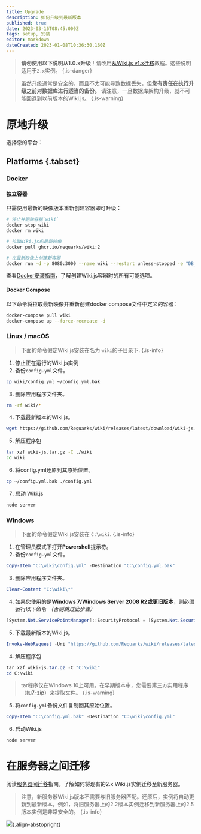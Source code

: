 ```yaml
---
title: Upgrade
description: 如何升级到最新版本
published: true
date: 2023-03-16T08:45:000Z
tags: setup, 安装
editor: markdown
dateCreated: 2023-01-08T10:36:30.160Z
---
```


> **请勿使用以下说明从1.0.x升级**！请改用[从Wiki.js v1.x迁移](/install/migrate)教程。这些说明适用于`2.x`实例。
{.is-danger}

> 虽然升级通常是安全的，而且不太可能导致数据丢失，但**您有责任在执行升级之前对数据库进行适当的备份。** 请注意，一旦数据库架构升级，就不可能回退到以前版本的Wiki.js。
{.is-warning}

# 原地升级

选择您的平台：

## Platforms {.tabset}

### Docker <i class="mdi mdi-docker"></i>

#### 独立容器

只需使用最新的映像版本重新创建容器即可升级：

```bash
# 停止并删除容器`wiki`
docker stop wiki
docker rm wiki

# 拉取Wiki.js的最新映像
docker pull ghcr.io/requarks/wiki:2

# 在最新映像上创建新容器
docker run -d -p 8080:3000 --name wiki --restart unless-stopped -e "DB_TYPE=mysql" -e "DB_HOST=db" -e "DB_PORT=3306" -e "DB_USER=wikijs" -e "DB_PASS=wikijsrocks" -e "DB_NAME=wiki" ghcr.io/requarks/wiki:2
```

查看[Docker安装指南](/install/docker)，了解创建Wiki.js容器时的所有可能选项。

#### Docker Compose

以下命令将拉取最新映像并重新创建docker compose文件中定义的容器：

```bash
docker-compose pull wiki
docker-compose up --force-recreate -d
```

### Linux / macOS <i class="mdi mdi-ubuntu"></i>

> 下面的命令假定Wiki.js安装在名为 `wiki`的子目录下.
{.is-info}

1) 停止正在运行的Wiki.js实例
2) 备份`config.yml`文件。
  ```bash
  cp wiki/config.yml ~/config.yml.bak
  ```
3) 删除应用程序文件夹。
  ```bash
  rm -rf wiki/*
  ```
4) 下载最新版本的Wiki.js。
  ```bash
  wget https://github.com/Requarks/wiki/releases/latest/download/wiki-js.tar.gz
  ```
5) 解压程序包
  ```bash
  tar xzf wiki-js.tar.gz -C ./wiki
  cd wiki
  ```
6) 将config.yml还原到其原始位置。
  ```bash
  cp ~/config.yml.bak ./config.yml
  ```
7) 启动 Wiki.js
  ```bash
  node server
  ```

### Windows <i class="mdi mdi-microsoft-windows"></i>

> 下面的命令假定Wiki.js安装在 `C:\wiki`.
{.is-info}

1. 在管理员模式下打开**Powershell**提示符。
1. 备份`config.yml`文件。
  ```powershell
  Copy-Item "C:\wiki\config.yml" -Destination "C:\config.yml.bak"
  ```
3. 删除应用程序文件夹。
  ```powershell
  Clear-Content "C:\wiki\*"
  ```
4. 如果您使用的是**Windows 7/Windows Server 2008 R2或更旧版本**，则必须运行以下命令 *（否则跳过此步骤）*
  ```powershell
  [System.Net.ServicePointManager]::SecurityProtocol = [System.Net.SecurityProtocolType]::Tls12
  ```
5. 下载最新版本的Wiki.js。
  ```powershell
  Invoke-WebRequest -Uri "https://github.com/Requarks/wiki/releases/latest/download/wiki-js-windows.tar.gz" -OutFile "wiki-js.tar.gz"
  ```

4. 解压程序包
  ```powershell
  tar xzf wiki-js.tar.gz -C "C:\wiki"
  cd C:\wiki
  ```
  > tar程序仅在Windows 10上可用。在早期版本中，您需要第三方实用程序（如[7-zip](https://www.7-zip.org/)）来提取文件。
  {.is-warning}
5. 将`config.yml`备份文件复制回其原始位置。
  ```powershell
  Copy-Item "C:\config.yml.bak" -Destination "C:\wiki\config.yml"
  ```
6. 启动Wiki.js
  ```powershell
  node server
  ```
  
# 在服务器之间迁移

阅读[服务器间迁移](/install/transfe)指南，了解如何将现有的2.x Wiki.js实例迁移至新服务器。

> 注意，新服务器Wiki.js版本不需要与旧服务器匹配。还原后，实例将自动更新到最新版本。例如，将旧服务器上的2.2版本实例迁移到新服务器上的2.5版本实例是非常安全的。
{.is-info}

![](https://a.icons8.com/YTSPoggQ/4CQtQD/svg.svg){.align-abstopright}
